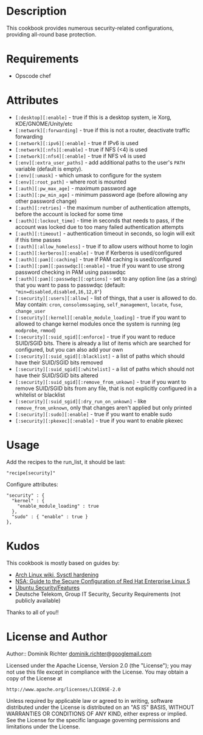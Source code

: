 Description
===========

This cookbook provides numerous security-related configurations, providing all-round base protection.

Requirements
============

* Opscode chef

Attributes
==========

* `[:desktop][:enable]` - true if this is a desktop system, ie Xorg, KDE/GNOME/Unity/etc
* `[:network][:forwarding]` - true if this is not a router, deactivate traffic forwarding
* `[:network][:ipv6][:enable]` - true if IPv6 is used
* `[:network][:nfs][:enable]` - true if NFS (<4) is used
* `[:network][:nfs4][:enable]` - true if NFS v4 is used
* `[:env][:extra_user_paths]` - add additional paths to the user's `PATH` variable (default is empty). 
* `[:env][:umask]` - which umask to configure for the system
* `[:env][:root_path]` - where root is mounted
* `[:auth][:pw_max_age]` - maximum password age
* `[:auth][:pw_min_age]` - minimum password age (before allowing any other password change)
* `[:auth][:retries]` - the maximum number of authentication attempts, before the account is locked for some time
* `[:auth][:lockout_time]` - time in seconds that needs to pass, if the account was locked due to too many failed authentication attempts
* `[:auth][:timeout]` - authentication timeout in seconds, so login will exit if this time passes
* `[:auth][:allow_homeless]` - true if to allow users without home to login
* `[:auth][:kerberos][:enable]` - true if Kerberos is used/configured
* `[:auth][:pam][:caching]` - true if PAM caching is used/configured
* `[:auth][:pam][:passwdqc][:enable]` - true if you want to use strong password checking in PAM using passwdqc
* `[:auth][:pam][:passwdqc][:options]` - set to any option line (as a string) that you want to pass to passwdqc (default: `"min=disabled,disabled,16,12,8"`)
* `[:security][:users][:allow]` - list of things, that a user is allowed to do. May contain: `cron`, `consolemssaging`, `self_management`, `locate`, `fuse`, `change_user`
* `[:security][:kernel][:enable_module_loading]` - true if you want to allowed to change kernel modules once the system is running (eg `modprobe`, `rmmod`)
* `[:security][:suid_sgid][:enforce]` - true if you want to reduce SUID/SGID bits. There is already a list of items which are searched for configured, but you can also add your own
* `[:security][:suid_sgid][:blacklist]` - a list of paths which should have their SUID/SGID bits removed 
* `[:security][:suid_sgid][:whitelist]` - a list of paths which should not have their SUID/SGID bits altered
* `[:security][:suid_sgid][:remove_from_unkown]` - true if you want to remove SUID/SGID bits from any file, that is not explicitly configured in a whitelist or blacklist
* `[:security][:suid_sgid][:dry_run_on_unkown]` - like `remove_from_unknown`, only that changes aren't applied but only printed
* `[:security][:sudo][:enable]` - true if you want to enable sudo
* `[:security][:pkexec][:enable]` - true if you want to enable pkexec

Usage
=====

Add the recipes to the run_list, it should be last:
    
    "recipe[security]"

Configure attributes:

    "security" : {
      "kernel" : {
        "enable_module_loading" : true
      },
      "sudo" : { "enable" : true }
    },


Kudos
=====

This cookbook is mostly based on guides by:

* [Arch Linux wiki, Sysctl hardening](https://wiki.archlinux.org/index.php/Sysctl)
* [NSA: Guide to the Secure Configuration of Red Hat Enterprise Linux 5](http://www.nsa.gov/ia/_files/os/redhat/rhel5-pamphlet-i731.pdf)
* [Ubuntu Security/Features](https://wiki.ubuntu.com/Security/Features)
* Deutsche Telekom, Group IT Security, Security Requirements (not publicly available)

Thanks to all of you!!



License and Author
==================
Author:: Dominik Richter <dominik.richter@googlemail.com>

Licensed under the Apache License, Version 2.0 (the "License");
you may not use this file except in compliance with the License.
You may obtain a copy of the License at

    http://www.apache.org/licenses/LICENSE-2.0

Unless required by applicable law or agreed to in writing, software
distributed under the License is distributed on an "AS IS" BASIS,
WITHOUT WARRANTIES OR CONDITIONS OF ANY KIND, either express or implied.
See the License for the specific language governing permissions and
limitations under the License.
